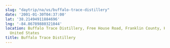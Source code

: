 ```yaml
---
slug: "daytrip/na/us/buffalo-trace-distillery"
date: '2001-01-30T04:37:00'
lat: '38.21494911884696'
lng: '-84.86789880321044'
location: Buffalo Trace Distillery, Free House Road, Franklin County, Kentucky, 40601,
  United States
title: Buffalo Trace Distillery
---
```



